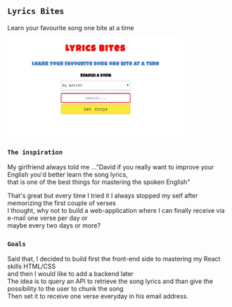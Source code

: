 ## `Lyrics Bites`

Learn your favourite song one bite at a time

<img src='lyrics_bites.JPG' width="400">

### `The inspiration`

My girlfriend always told me ..."David if you really want to improve your English you'd better learn the song lyrics, <br />
that is one of the best things for mastering the spoken English"<br />

That's great but every time I tried it I always stopped my self after memorizing the first couple of verses<br />
I thought, why not to build a web-application where I can finally receive via e-mail one verse per day or<br />
maybe every two days or more?

### `Goals`

Said that, I decided to build first the front-end side to mastering my React skills HTML/CSS<br />
and then I would like to add a backend later<br />
The idea is to query an API to retrieve the song lyrics and than give the possibility to the user to chunk the song<br />
Then set it to receive one verse everyday in his email address.
